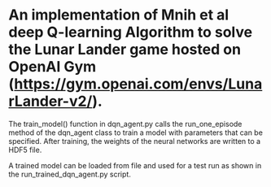# An implementation of Mnih et al deep Q-learning Algorithm to solve the Lunar Lander game hosted on OpenAI Gym (https://gym.openai.com/envs/LunarLander-v2/).

The train_model() function in dqn_agent.py calls the run_one_episode method of the dqn_agent class to train a model with parameters that can be specified. After training, the weights of the neural networks are written to a HDF5 file.

A trained model can be loaded from file and used for a test run as shown in the run_trained_dqn_agent.py script.
